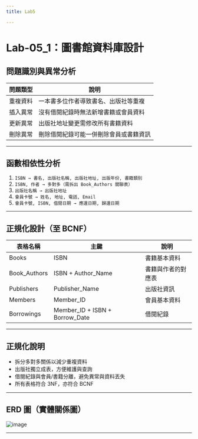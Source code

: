 ```yaml
---
title: Lab5

---
```


# **Lab-05_1：圖書館資料庫設計**


## 問題識別與異常分析

| 問題類型 | 說明 |
|----------|------|
| 重複資料 | 一本書多位作者導致書名、出版社等重複 |
| 插入異常 | 沒有借閱紀錄時無法新增書籍或會員資料 |
| 更新異常 | 出版社地址變更需修改所有書籍資料 |
| 刪除異常 | 刪除借閱紀錄可能一併刪除會員或書籍資訊 |

---

## 函數相依性分析

1. `ISBN → 書名, 出版社名稱, 出版社地址, 出版年份, 書籍類別`  
2. `ISBN, 作者 → 多對多（需拆出 Book_Authors 關聯表）`  
3. `出版社名稱 → 出版社地址`  
4. `會員卡號 → 姓名, 地址, 電話, Email`  
5. `會員卡號, ISBN, 借閱日期 → 應還日期, 歸還日期`

---

## 正規化設計（至 BCNF）

| 表格名稱 | 主鍵 | 說明 |
|----------|------|------|
| Books | ISBN | 書籍基本資料 |
| Book_Authors | ISBN + Author_Name | 書籍與作者的對應表 |
| Publishers | Publisher_Name | 出版社資訊 |
| Members | Member_ID | 會員基本資料 |
| Borrowings | Member_ID + ISBN + Borrow_Date | 借閱紀錄 |

---

## 正規化說明

- 拆分多對多關係以減少重複資料
- 出版社獨立成表，方便維護與查詢
- 借閱紀錄與會員/書籍分離，避免異常與資料丟失
- 所有表格符合 3NF，亦符合 BCNF

---

## ERD 圖（實體關係圖）
![image](https://hackmd.io/_uploads/BJgxAbCZel.png)

---